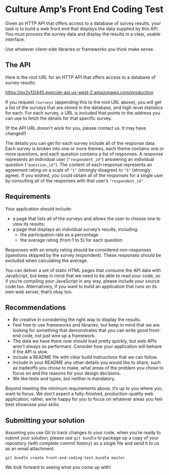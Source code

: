 # Culture Amp’s Front End Coding Test

Given an HTTP API that offers access to a database of survey results, your task
is to build a web front end that displays the data supplied by this API. You
must process the survey data and display the results in a clear, usable
interface.

Use whatever client-side libraries or frameworks you think make sense.

## The API

Here is the root URL for an HTTP API that offers access to a database of survey
results:

https://px2yf2j445.execute-api.us-west-2.amazonaws.com/production

If you request `/surveys` (appending this to the root URL above), you will get
a list of the surveys that are stored in the database, and high-level statistics
for each. For each survey, a URL is included that points to the address you can
use to fetch the details for that specific survey.

(If the API URL doesn't work for you, please contact us. It may have changed!)

The details you can get for each survey include all of the response data. Each
survey is broken into one or more themes, each theme contains one or more
questions, and each question contains a list of responses. A response represents
an individual user (`"respondent_id"`) answering an individual question
(`"question_id"`). The content of each response represents an agreement rating
on a scale of `"1"` (strongly disagree) to `"5"` (strongly agree). If you
wished, you could obtain all of the responses for a single user by consulting
all of the responses with that user’s `"respondent_id"`.

## Requirements

Your application should include:

- a page that lists all of the surveys and allows the user to choose one to view
  its results;
- a page that displays an individual survey’s results, including:
  - the participation rate as a percentage
  - the average rating (from 1 to 5) for each question

Responses with an empty rating should be considered non-responses (questions
skipped by the survey respondent). These responses should be excluded when
calculating the average.

You can deliver a set of static HTML pages that consume the API data with
JavaScript, but keep in mind that we need to be able to read your code, so if
you’re compiling your JavaScript in any way, please include your source code
too. Alternatively, if you want to build an application that runs on its own web
server, that’s okay too.

## Recommendations

- Be creative in considering the right way to display the results.
- Feel free to use frameworks and libraries, but keep in mind that we are
  looking for something that demonstrates that you can write good front-end
  code, not just wire up a framework.
- The data we have there now should load pretty quickly, but web APIs aren't
  always so performant. Consider how your application will behave if the API is
  slow.
- Include a README file with clear build instructions that we can follow.
- Include in your README any other details you would like to share, such as
  tradeoffs you chose to make, what areas of the problem you chose to focus on
  and the reasons for your design decisions.
- We like tests and types, but neither is mandatory.

Beyond meeting the minimum requirements above, it’s up to you where you want to
focus. We don’t expect a fully-finished, production-quality web application;
rather, we’re happy for you to focus on whatever areas you feel best showcase
your skills.

## Submitting your solution

Assuming you use Git to track changes to your code, when you’re ready to submit
your solution, please use `git bundle` to package up a copy of your repository
(with complete commit history) as a single file and send it to us as an email
attachment.

```
git bundle create front-end-coding-test.bundle master
```

We look forward to seeing what you come up with!

